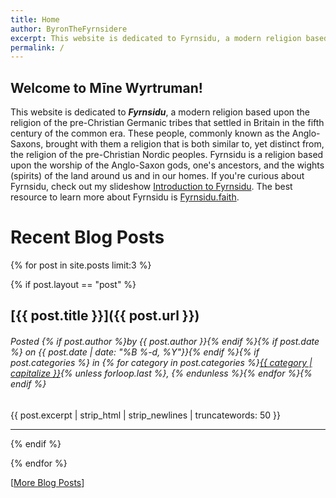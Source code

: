 ```yaml
---
title: Home
author: ByronTheFyrnsidere
excerpt: This website is dedicated to Fyrnsidu, a modern religion based upon the religion of the pre-Christian Germanic tribes that settled in Britain in the fifth century of the common era. 
permalink: /
---
```


## Welcome to Mīne Wyrtruman!

This website is dedicated to ***Fyrnsidu***, a modern religion based upon the religion of the
pre-Christian Germanic tribes that settled in Britain in the fifth century of the common era.
These people, commonly known as the Anglo-Saxons, brought with them a religion that is both
similar to, yet distinct from, the religion of the pre-Christian Nordic peoples. Fyrnsidu is a
religion based upon the worship of the Anglo-Saxon gods, one's ancestors, and the wights (spirits)
of the land around us and in our homes. If you're curious about Fyrnsidu, check out my slideshow [Introduction to Fyrnsidu](/fyrnsidu_intro/). The best resource to learn more about Fyrnsidu is [Fyrnsidu.faith](https://Fyrnsidu.faith).

# Recent Blog Posts

{% for post in site.posts limit:3 %}

{% if post.layout == "post" %}

## [{{ post.title }}]({{ post.url }}) 

<h6>Posted {% if post.author %}by {{ post.author }}{% endif %}{% if post.date %} on {{ post.date | date: "%B %-d, %Y"}}{% endif %}{% if post.categories %} in {% for category in post.categories %}<a href="/search#{{ category | slugify}}">{{ category | capitalize }}</a>{% unless forloop.last %}, {% endunless %}{% endfor %}{% endif %}</h6>

{{ post.excerpt | strip_html | strip_newlines | truncatewords: 50 }}

--------

{% endif %}

{% endfor %}

[[More Blog Posts](/blog)]
